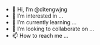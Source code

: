 - 👋 Hi, I’m @ditengwjng
- 👀 I’m interested in ...
- 🌱 I’m currently learning ...
- 💞️ I’m looking to collaborate on ...
- 📫 How to reach me ...

<!---
ditengwjng/ditengwjng is a ✨ special ✨ repository because its `README.md` (this file) appears on your GitHub profile.
You can click the Preview link to take a look at your changes.
--->
